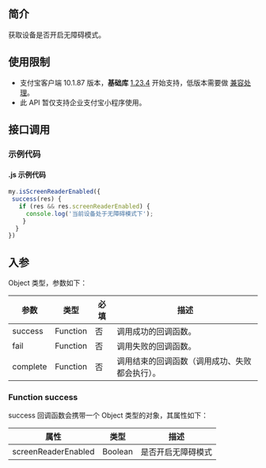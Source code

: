 ## 简介
获取设备是否开启无障碍模式。

## 使用限制

- 支付宝客户端 10.1.87 版本，**基础库** [1.23.4](https://opendocs.alipay.com/mini/framework/compatibility) 开始支持，低版本需要做 [兼容处理](https://docs.alipay.com/mini/framework/compatibility)。
- 此 API 暂仅支持企业支付宝小程序使用。

## 接口调用

### 示例代码

#### .js 示例代码

```javascript
my.isScreenReaderEnabled({
 success(res) {
   if (res && res.screenReaderEnabled) {
     console.log('当前设备处于无障碍模式下');
    }
  }
})
```

## 入参
Object 类型，参数如下：

| **参数** | **类型** | **必填** | **描述** |
| --- | --- | --- | --- |
| success | Function | 否 | 调用成功的回调函数。 |
| fail | Function | 否 | 调用失败的回调函数。 |
| complete | Function | 否 | 调用结束的回调函数（调用成功、失败都会执行）。 |

### Function success

success 回调函数会携带一个 Object 类型的对象，其属性如下：

| **属性** | **类型** | **描述** |
| --- | --- | --- |
| screenReaderEnabled | Boolean | 是否开启无障碍模式 |

